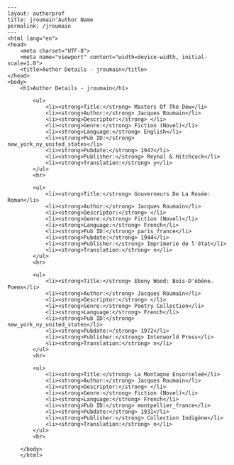 
    ---
    layout: authorprof
    title: jroumain'Author Name 
    permalink: /jroumain
    ---
    <html lang="en">
    <head>
        <meta charset="UTF-8">
        <meta name="viewport" content="width=device-width, initial-scale=1.0">
        <title>Author Details - jroumain</title>
    </head>
    <body>
        <h1>Author Details - jroumain</h1>
        
            <ul>
                <li><strong>Title:</strong> Masters Of The Dew</li>
                <li><strong>Author:</strong> Jacques Roumain</li>
                <li><strong>Descriptor:</strong> </li>
                <li><strong>Genre:</strong> Fiction (Novel)</li>
                <li><strong>Language:</strong> English</li>
                <li><strong>Pub ID:</strong> new_york_ny_united_states</li>
                <li><strong>Pubdate:</strong> 1947</li>
                <li><strong>Publisher:</strong> Reynal & Hitchcock</li>
                <li><strong>Translation:</strong> y</li>
            </ul>
            <hr>
            
            <ul>
                <li><strong>Title:</strong> Gouverneurs De La Rosée: Roman</li>
                <li><strong>Author:</strong> Jacques Roumain</li>
                <li><strong>Descriptor:</strong> </li>
                <li><strong>Genre:</strong> Fiction (Novel)</li>
                <li><strong>Language:</strong> French</li>
                <li><strong>Pub ID:</strong> paris_france</li>
                <li><strong>Pubdate:</strong> 1944</li>
                <li><strong>Publisher:</strong> Imprimerie de l'état</li>
                <li><strong>Translation:</strong> n</li>
            </ul>
            <hr>
            
            <ul>
                <li><strong>Title:</strong> Ebony Wood: Bois-D'ébène. Poems</li>
                <li><strong>Author:</strong> Jacques Roumain</li>
                <li><strong>Descriptor:</strong> </li>
                <li><strong>Genre:</strong> Poetry Collection</li>
                <li><strong>Language:</strong> French</li>
                <li><strong>Pub ID:</strong> new_york_ny_united_states</li>
                <li><strong>Pubdate:</strong> 1972</li>
                <li><strong>Publisher:</strong> Interworld Press</li>
                <li><strong>Translation:</strong> n</li>
            </ul>
            <hr>
            
            <ul>
                <li><strong>Title:</strong> La Montagne Ensorceleé</li>
                <li><strong>Author:</strong> Jacques Roumain</li>
                <li><strong>Descriptor:</strong> </li>
                <li><strong>Genre:</strong> Fiction (Novel)</li>
                <li><strong>Language:</strong> French</li>
                <li><strong>Pub ID:</strong> montpellier_france</li>
                <li><strong>Pubdate:</strong> 1931</li>
                <li><strong>Publisher:</strong> Collection Indigène</li>
                <li><strong>Translation:</strong> n</li>
            </ul>
            <hr>
            
        </body>
        </html>
        